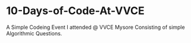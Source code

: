 # 10-Days-of-Code-At-VVCE
A Simple Codeing Event I attended @ VVCE Mysore Consisting of simple Algorithmic Questions.
